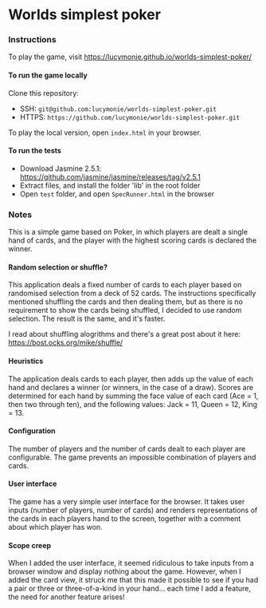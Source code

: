 # Worlds simplest poker

### Instructions
To play the game, visit https://lucymonie.github.io/worlds-simplest-poker/

#### To run the game locally
Clone this repository:
- SSH: `git@github.com:lucymonie/worlds-simplest-poker.git`
- HTTPS: `https://github.com/lucymonie/worlds-simplest-poker.git`

To play the local version, open `index.html` in your browser.

#### To run the tests
- Download Jasmine 2.5.1: https://github.com/jasmine/jasmine/releases/tag/v2.5.1
- Extract files, and install the folder 'lib' in the root folder
- Open `test` folder, and open `SpecRunner.html` in the browser

### Notes
This is a simple game based on Poker, in which players are dealt a single hand of cards, and
the player with the highest scoring cards is declared the winner.

#### Random selection or shuffle?
This application deals a fixed number of cards to each player based on randomised
selection from a deck of 52 cards. The instructions specifically mentioned shuffling the
cards and then dealing them, but as there is no requirement to show the cards being shuffled,
I decided to use random selection. The result is the same, and it's faster.

I read about shuffling alogrithms and there's a great post about it here:
https://bost.ocks.org/mike/shuffle/

#### Heuristics
The application deals cards to each player, then adds up the value of each hand and declares a
winner (or winners, in the case of a draw). Scores are determined for each hand by summing the face
value of each card (Ace = 1, then two through ten), and the following values: Jack = 11, Queen = 12,
King = 13.

#### Configuration
The number of players and the number of cards dealt to each player are configurable. The
game prevents an impossible combination of players and cards.

#### User interface
The game has a very simple user interface for the browser. It takes user inputs (number of players, number
of cards) and renders representations of the cards in each players hand to the screen, together with a
comment about which player has won.

#### Scope creep
When I added the user interface, it seemed ridiculous to take inputs from a browser window and display nothing about the game. However, when I added the card view, it struck me that this made it possible to see if you had a pair or three or
three-of-a-kind in your hand... each time I add a feature, the need for another feature arises!
